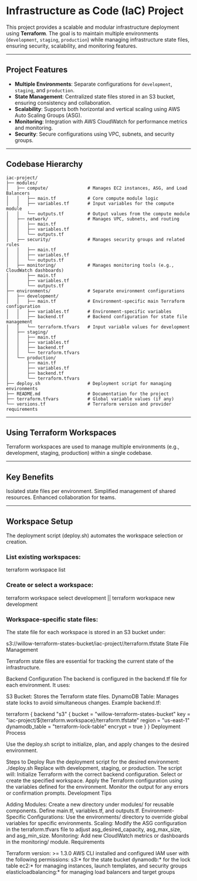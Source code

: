 # Infrastructure as Code (IaC) Project

This project provides a scalable and modular infrastructure deployment using **Terraform**. The goal is to maintain multiple environments (`development`, `staging`, `production`) while managing infrastructure state files, ensuring security, scalability, and monitoring features.

---

## Project Features

- **Multiple Environments**: Separate configurations for `development`, `staging`, and `production`.
- **State Management**: Centralized state files stored in an S3 bucket, ensuring consistency and collaboration.
- **Scalability**: Supports both horizontal and vertical scaling using AWS Auto Scaling Groups (ASG).
- **Monitoring**: Integration with AWS CloudWatch for performance metrics and monitoring.
- **Security**: Secure configurations using VPC, subnets, and security groups.

---

## Codebase Hierarchy

```plaintext
iac-project/
├── modules/
│   ├── compute/               # Manages EC2 instances, ASG, and Load Balancers
│   │   ├── main.tf            # Core compute module logic
│   │   ├── variables.tf       # Input variables for the compute module
│   │   └── outputs.tf         # Output values from the compute module
│   ├── network/               # Manages VPC, subnets, and routing
│   │   ├── main.tf
│   │   ├── variables.tf
│   │   └── outputs.tf
│   ├── security/              # Manages security groups and related rules
│   │   ├── main.tf
│   │   ├── variables.tf
│   │   └── outputs.tf
│   ├── monitoring/            # Manages monitoring tools (e.g., CloudWatch dashboards)
│       ├── main.tf
│       ├── variables.tf
│       └── outputs.tf
├── environments/              # Separate environment configurations
│   ├── development/
│   │   ├── main.tf            # Environment-specific main Terraform configuration
│   │   ├── variables.tf       # Environment-specific variables
│   │   ├── backend.tf         # Backend configuration for state file management
│   │   └── terraform.tfvars   # Input variable values for development
│   ├── staging/
│   │   ├── main.tf
│   │   ├── variables.tf
│   │   ├── backend.tf
│   │   └── terraform.tfvars
│   └── production/
│       ├── main.tf
│       ├── variables.tf
│       ├── backend.tf
│       └── terraform.tfvars
├── deploy.sh                  # Deployment script for managing environments
├── README.md                  # Documentation for the project
├── terraform.tfvars           # Global variable values (if any)
└── versions.tf                # Terraform version and provider requirements
```

---

## Using Terraform Workspaces

Terraform workspaces are used to manage multiple environments (e.g., development, staging, production) within a single codebase.

---

##  Key Benefits
Isolated state files per environment.
Simplified management of shared resources.
Enhanced collaboration for teams.

---

## Workspace Setup
The deployment script (deploy.sh) automates the workspace selection or creation.

### List existing workspaces:
terraform workspace list
### Create or select a workspace:
terraform workspace select development || terraform workspace new development
### Workspace-specific state files:
The state file for each workspace is stored in an S3 bucket under:

s3://willow-terraform-states-bucket/iac-project/<workspace>/terraform.tfstate
State File Management

Terraform state files are essential for tracking the current state of the infrastructure.

Backend Configuration
The backend is configured in the backend.tf file for each environment. It uses:

S3 Bucket: Stores the Terraform state files.
DynamoDB Table: Manages state locks to avoid simultaneous changes.
Example backend.tf:

terraform {
  backend "s3" {
    bucket         = "willow-terraform-states-bucket"
    key            = "iac-project/${terraform.workspace}/terraform.tfstate"
    region         = "us-east-1"
    dynamodb_table = "terraform-lock-table"
    encrypt        = true
  }
}
Deployment Process

Use the deploy.sh script to initialize, plan, and apply changes to the desired environment.

Steps to Deploy
Run the deployment script for the desired environment:
./deploy.sh <environment>
Replace <environment> with development, staging, or production.
The script will:
Initialize Terraform with the correct backend configuration.
Select or create the specified workspace.
Apply the Terraform configuration using the variables defined for the environment.
Monitor the output for any errors or confirmation prompts.
Development Tips

Adding Modules:
Create a new directory under modules/ for reusable components.
Define main.tf, variables.tf, and outputs.tf.
Environment-Specific Configurations:
Use the environments/ directory to override global variables for specific environments.
Scaling:
Modify the ASG configuration in the terraform.tfvars file to adjust asg_desired_capacity, asg_max_size, and asg_min_size.
Monitoring:
Add new CloudWatch metrics or dashboards in the monitoring/ module.
Requirements

Terraform version: >= 1.3.0
AWS CLI installed and configured
IAM user with the following permissions:
s3:* for the state bucket
dynamodb:* for the lock table
ec2:* for managing instances, launch templates, and security groups
elasticloadbalancing:* for managing load balancers and target groups
